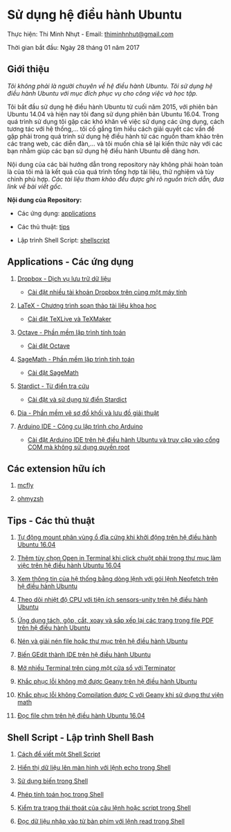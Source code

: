 # Sử dụng hệ điều hành Ubuntu

Thực hiện: Thi Minh Nhựt - Email: thiminhnhut@gmail.com

Thời gian bắt đầu: Ngày 28 tháng 01 năm 2017

## Giới thiệu

*Tôi không phải là người chuyên về hệ điều hành Ubuntu. Tôi sử dụng hệ điều hành Ubuntu
với mục đích phục vụ cho công việc và học tập.*

Tôi bắt đầu sử dụng hệ điều hành Ubuntu từ cuối năm 2015, với phiên bản Ubuntu 14.04 và hiện nay
tôi đang sử dụng phiên bản Ubuntu 16.04. Trong quá trình sử dụng tôi gặp các khó khăn về việc
sử dụng các ứng dụng, cách tương tác với hệ thống,... tôi cố gắng tìm hiểu cách giải quyết
các vấn đề gặp phải trong quá trình sử dụng hệ điều hành từ các nguồn tham khảo trên
các trang web, các diễn đàn,... và tôi muốn chia sẽ lại kiến thức này với các bạn
nhằm giúp các bạn sử dụng hệ điều hành Ubuntu dễ dàng hơn.

Nội dung của các bài hướng dẫn trong repository này không phải hoàn toàn là của tôi mà là kết quả
của quá trình tổng hợp tài liệu, thử nghiệm và tùy chỉnh phù hợp. *Các tài liệu tham khảo đều được
ghi rõ nguồn trích dẫn, đưa link về bài viết gốc.*

**Nội dung của Repository:**

* Các ứng dụng: [applications](https://github.com/thiminhnhut/ubuntu/tree/master/application)

* Các thủ thuật: [tips](https://github.com/thiminhnhut/ubuntu/tree/master/tips)

* Lập trình Shell Script: [shellscript](https://github.com/thiminhnhut/ubuntu/tree/master/shellscript)

## Applications - Các ứng dụng

1. [Dropbox - Dịch vụ lưu trữ dữ liệu](https://github.com/thiminhnhut/ubuntu/tree/master/application/dropbox)

	* [Cài đặt nhiều tài khoản Dropbox trên cùng một máy tính](https://github.com/thiminhnhut/ubuntu/blob/master/application/dropbox/caidat-nhieu-taikhoan-dropbox.md)

2. [LaTeX - Chương trình soạn thảo tài liệu khoa học](https://github.com/thiminhnhut/ubuntu/tree/master/application/latex)

	* [Cài đặt TeXLive và TeXMaker](https://github.com/thiminhnhut/ubuntu/blob/master/application/latex/caidat-texlive-texmaker.md)

3. [Octave - Phần mềm lập trình tính toán](https://github.com/thiminhnhut/ubuntu/tree/master/application/octave)

	* [Cài đặt Octave](https://github.com/thiminhnhut/ubuntu/blob/master/application/octave/caidat-octave.md)

4. [SageMath - Phần mềm lập trình tính toán](https://github.com/thiminhnhut/ubuntu/tree/master/application/sagemath)

	* [Cài đặt SageMath](https://github.com/thiminhnhut/ubuntu/blob/master/application/sagemath/caidat-sagemath.md)

5. [Stardict - Từ điển tra cứu](https://github.com/thiminhnhut/ubuntu/tree/master/application/stardict)

	* [Cài đặt và sử dụng từ điển Stardict](https://github.com/thiminhnhut/ubuntu/blob/master/application/stardict/caidat-stardict.md)

6. [Dia - Phần mềm vẽ sơ đồ khối và lưu đồ giải thuật](https://github.com/thiminhnhut/ubuntu/blob/b14c956753351d4262380309f8c33c63c69305ed/application/dia/dia.md)

7. [Arduino IDE - Công cụ lập trình cho Arduino](https://github.com/thiminhnhut/ubuntu/tree/master/Application/Arduino1)

    * [Cài đặt Arduino IDE trên hệ điều hành Ubuntu và truy cặp vào cổng COM mà không sử dụng quyền root](https://github.com/thiminhnhut/ubuntu/blob/master/Application/Arduino/caidat-arduino.md)

## Các extension hữu ích

1. [mcfly](https://github.com/cantino/mcfly.git)

1. [ohmyzsh](https://github.com/ohmyzsh/ohmyzsh.git)

## Tips - Các thủ thuật

1. [Tự động mount phân vùng ổ đĩa cứng khi khởi động trên hệ điều hành Ubuntu 16.04](https://github.com/thiminhnhut/ubuntu/blob/master/tips/auto-mount-harddrive-startup/auto-mount-harddrive-startup.md)

2. [Thêm tùy chọn Open in Terminal khi click chuột phải trong thư mục làm việc trên hệ điều hành Ubuntu 16.04](https://github.com/thiminhnhut/ubuntu/blob/master/tips/open-terminal-here/open-terminal-here.md)

3. [Xem thông tin của hệ thống bằng dòng lệnh với gói lệnh Neofetch trên hệ điều hành Ubuntu](https://github.com/thiminhnhut/ubuntu/blob/master/tips/system-info-neofetch/system-info-neofetch.md)

4. [Theo dõi nhiệt độ CPU với tiện ích sensors-unity trên hệ điều hành Ubuntu](https://github.com/thiminhnhut/ubuntu/blob/master/tips/temperature-cpu/temperature-cpu.md)

5. [Ứng dụng tách, gộp, cắt, xoay và sắp xếp lại các trang trong file PDF trên hệ điều hành Ubuntu](https://github.com/thiminhnhut/ubuntu/blob/master/tips/pdf-shuffler/pdf-shuffler.md)

6. [Nén và giải nén file hoặc thư mục trên hệ điều hành Ubuntu](https://github.com/thiminhnhut/ubuntu/blob/master/tips/archives/archives.md)

7. [Biến GEdit thành IDE trên hệ điều hành Ubuntu](https://github.com/thiminhnhut/ubuntu/blob/master/tips/plugins-gedit/plugins-gedit-on-ubuntu.md)

8. [Mở nhiều Terminal trên cùng một cửa sổ với Terminator](https://github.com/thiminhnhut/ubuntu/blob/cfcf9efa67a428ce8c8034808273a597fa8f18bc/tips/terminator/terminator.md)

9. [Khắc phục lỗi không mở được Geany trên hệ điều hành Ubuntu](https://github.com/thiminhnhut/ubuntu/blob/master/tips/geany/geany-error.md)

10. [Khắc phục lỗi không Compilation được C với Geany khi sử dụng thư viện math](https://github.com/thiminhnhut/ubuntu/blob/master/tips/geany/compilation-c.md)

11. [Đọc file chm trên hệ điều hành Ubuntu 16.04](https://github.com/thiminhnhut/ubuntu/blob/master/tips/read-chm-file/read-chm-file.md)

## Shell Script - Lập trình Shell Bash

1. [Cách để viết một Shell Script](https://github.com/thiminhnhut/ubuntu/blob/master/shellscript/tutorials/write-shellscript.md)

2. [Hiển thị dữ liệu lên màn hình với lệnh echo trong Shell](https://github.com/thiminhnhut/ubuntu/blob/master/shellscript/tutorials/echo-in-shell.md)

3. [Sử dụng biến trong Shell](https://github.com/thiminhnhut/ubuntu/blob/master/shellscript/tutorials/variables-in-shell.md)

4. [Phép tính toán học trong Shell](https://github.com/thiminhnhut/ubuntu/blob/master/shellscript/tutorials/arithmetic-in-shell.md)

5. [Kiểm tra trạng thái thoát của câu lệnh hoặc script trong Shell](https://github.com/thiminhnhut/ubuntu/blob/master/shellscript/tutorials/exit-status-in-shell.md)

6. [Đọc dữ liệu nhập vào từ bàn phím với lệnh read trong Shell](https://github.com/thiminhnhut/ubuntu/blob/master/shellscript/tutorials/read-in-shell.md)
